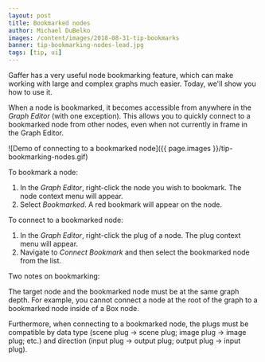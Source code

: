 ```yaml
---
layout: post
title: Bookmarked nodes
author: Michael DuBelko
images: /content/images/2018-08-31-tip-bookmarks
banner: tip-bookmarking-nodes-lead.jpg
tags: [tip, ui]
---
```


Gaffer has a very useful node bookmarking feature, which can make working with large and complex graphs much easier. Today, we'll show you how to use it.

When a node is bookmarked, it becomes accessible from anywhere in the _Graph Editor_ (with one exception). This allows you to quickly connect to a bookmarked node from other nodes, even when not currently in frame in the Graph Editor.

![Demo of connecting to a bookmarked node]({{ page.images }}/tip-bookmarking-nodes.gif)

To bookmark a node:

1. In the _Graph Editor_, right-click the node you wish to bookmark. The node context menu will appear.
2. Select _Bookmarked_. A red bookmark will appear on the node.

To connect to a bookmarked node:

1. In the _Graph Editor_, right-click the plug of a node. The plug context menu will appear.
2. Navigate to _Connect Bookmark_ and then select the bookmarked node from the list.

Two notes on bookmarking:

The target node and the bookmarked node must be at the same graph depth. For example, you cannot connect a node at the root of the graph to a bookmarked node inside of a Box node.

Furthermore, when connecting to a bookmarked node, the plugs must be compatible by data type (scene plug → scene plug; image plug → image plug; etc.) and direction (input plug → output plug; output plug → input plug).
